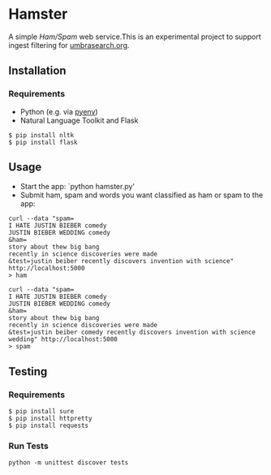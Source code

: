 # Hamster

A simple *Ham/Spam* web service.This is an experimental project to support ingest filtering for [umbrasearch.org](http://umbrasearch.org).

## Installation

### Requirements

* Python (e.g. via [pyenv](https://github.com/yyuu/pyenv))
* Natural Language Toolkit and Flask

```
$ pip install nltk
$ pip install flask
```

## Usage

* Start the app: `python hamster.py'
* Submit ham, spam and words you want classified as ham or spam to the app:

```
curl --data "spam=
I HATE JUSTIN BIEBER comedy
JUSTIN BIEBER WEDDING comedy
&ham=
story about thew big bang
recently in science discoveries were made
&test=justin beiber recently discovers invention with science" http://localhost:5000
> ham
```

```
curl --data "spam=
I HATE JUSTIN BIEBER comedy
JUSTIN BIEBER WEDDING comedy
&ham=
story about thew big bang
recently in science discoveries were made
&test=justin beiber comedy recently discovers invention with science wedding" http://localhost:5000
> spam
```

## Testing

### Requirements

```
$ pip install sure
$ pip install httpretty
$ pip install requests
```
### Run Tests

`python -m unittest discover tests`
